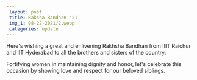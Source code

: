 ```yaml
---
 layout: post	
 title: Raksha Bandhan '21
 img_1: 08-22-2021/2.webp
 categories: update
---
```


Here's wishing a great and enlivening Rakhsha Bandhan from IIIT Raichur and IIT Hyderabad to all the brothers and sisters of the country.

Fortifying women in maintaining dignity and honor, let's celebrate this occasion by showing love and respect for our beloved siblings.